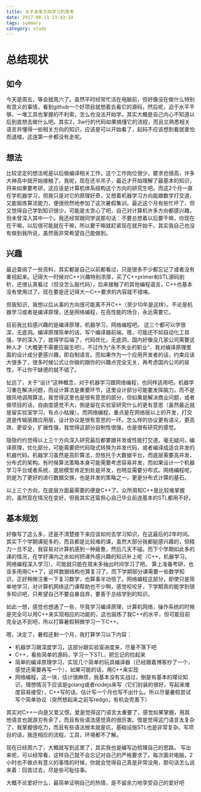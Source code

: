```yaml
---
title: 关于未来方向学习的思考
date: 2017-08-11 23:43:14
tags: summary
category: study
---
```


# 总结现状

## 如今
今天是周五，等会就周六了。虽然平时经常忙活在电脑前，但好像没在做什么特别有意义的事情，看到github一个好项目就想着去看它的源码，然后呢，迫于水平不够，一堆工具也掌握的不利索，怎么也没法开始学。其实大概是自己内心不知道以后到底想去做什么吧。其实2，3w行的代码如果搞懂它的流程，而且又熟悉相关语言并懂得一些相关方向的知识，应该是可以开始看了，起码不应该想到看就害怕而退缩，这连第一步都没有走呢。

## 想法

比较坚定的想法呢是以后做编译相关工作，这个工作岗位很少，要求也很高，许多大神高中就开始接触了。我呢，现在还半吊子，最近才开始理解了最基本的知识，将来如果要考研，这应该是计算机体系结构这个方向的研究生吧。而这2个月一直在学机器学习，但我只是对它的原理好奇，又想着机器学习方向能跟数学打交道，又能锻炼算法能力，便很欣然地参加了这次暑假集训。最近这个月有些忙坏了，但又觉得自己学到知识很少，可能是太贪心了吧，自己对计算机许多方向都感兴趣，但未曾深入其中一个。我还经常跟同学说那句话：不要总想着以后要干嘛，你现在在干嘛，以后很可能就在干嘛，所以要干嘛就赶紧现在就开始干。其实我自己也没有做到我所说，虽然我非常希望自己能做到。

## 兴趣

最近查阅了一些资料，其实都是自己以前都看过，只是很多不少都忘记了或者没有重视起来。记得大一时候对C++兴趣特别浓厚，买了C++primer和STL源码剖析，还很认真看过（但没怎么敲代码），后来接触了的其他编程语言，C++也基本没有使用过了。现在要是还记得大一C++要求的内容就不错咯。

但我知识，我想以后从事的方向很可能离不开C++（至少10年是这样）。不论是机器学习或者是编译原理，还是网络编程，在高性能的场合，永远需要它。

目前我比较感兴趣的是编译原理，机器学习，网络编程吧。
这三个都可以学很深，无底洞。编译原理简单的话，写个编译器前端，嗯，可能还不如自动化工具强，学的深入了，就得学后端了，代码优化，无底洞，国内好像没几家公司需要这种人才（大概更不需要应届生吧）。不过作为“永不失业的职业”，我对编译原理里面的设计成分更感兴趣，即自制语言。而如果作为一个应用开发者的话，约束应该大很多了，很多时候公式让你做的跟你的兴趣点完全无关，再考虑国内公司的尿性，不让你干缺德的就不错了。

扯远了，关于“设计”这种概念，对于机器学习跟网络编程，也同样适用吧。机器学习重在解决问题，而设计算法是重要环节，这里设计部分可能要发挥脑力，而不是跟风地调用算法，我觉得这里也是很有意思的部分，但如果是解决商业问题，或者做项目的话，自由度感觉不大，倒是留在实验室研究什么的更有意思（虽然最近就是留实验室学习，有点小枯燥）。而网络编程，重点是在网络层以上的开发，打交道是传输层跟应用层，设计协议是很有意思的一环。怎么样的协议更有语义，更高效，更安全，扩展性强，我觉得这部分自制性很强，也是很有研究的感觉。

隐隐约约觉得以上三个方向深入研究最后都要跟并发或性能打交道。毫无疑问，编译原理，优化部分，可能需要把代码隐式转换为并发代码，或者编译成适合并发的机器代码。机器学习虽然是高阶算法，但依托于大数据平台，而底层需要高并发，分布式的架构。有时候算法策略本身可能需要考虑容易并发，而如果设计一个机器学习平台或者系统，底层模型肯定到处是并发，也明显需要分布式。网络编程呢，则是为了更好的进行数据交换，也是并发的策略之一，更是分布式计算的基石。

以上三个方向，在底层方面最需要的便是C++了。众所周知C++是比较难掌握的，虽然现在情况在变好，但我其实还蛮担心自己毕业前连基本的STL都用不好。

## 基本规划

好像写了这么多，还是不清楚接下来应该如何去学习知识，在这最后的2年时间。其实下个学期课挺多的，而且都是比较难的课，虽然大部分我都挺感兴趣的，但精力一旦不足，我容易对计算机感到一种疲惫，然后几天不碰。而下个学期如此多的课的情况，在学好课内之余如何把课外感兴趣的知识补上呢（C++，机器学习，网络编程深入学习）。可能就只能在周末多抽出时间学习了吧。
算上准备考研，也该多用用C++了，这样数据结构也算复习了。而下学期部分课需要一些数学知识，正好稍微注重一下复习数学，也算事半功倍了。网络编程这部分，即使只是简单地学习，对计算机网络这门课帮助也不少啊，感觉咬咬牙，下学期真的能学到很多知识吧，只希望自己不要自暴自弃，要善于总结学到的知识。

如此一想，感觉也想通了一些，毕竟学习编译原理，计算机网络，操作系统的时候是完全可以用C++来实现相应的功能的，这也锻炼了我C++的水平，但可能目前完全达不到吧，所以打算暑假稍微学习一下C++。

嗯，决定了，暑假还剩一个月，我打算学习以下内容：

* 机器学习跟深度学习，这部分跟实验室进度来，尽量不落下吧
* C++，看些简单的源码，学习一下STL，把忘记的捡起来
* 简单的编译原理学习，实现几个简单的玩具编译器（已经跟着博客抄了一个，感觉还需要再写一个），如果可能的话，用C++来实现
* 网络编程，这一块，估计很麻烦，我基本没有实战过，倒是有基本的理论知识，理想情况下应该是golang或者nodejs来写（它们封装的很好，写起来难度容易接受），C++写的话，估计写一个月也写不出什么。所以尽量暑假尝试写个简单协议（突然想起来之前写redgo，有机会完善下）

其实对C++一向是又爱又恨，爱是觉得这门语言太重要了，感觉如果掌握，用其他语言也就游刃有余了，而且有些语法感觉真的很厉害。恨是觉得这门语言太复杂了，我掌握很吃力，而且有些语法根本就是坑，基础设施STL也是非常复杂。写项目的话，我连相应的流程，工具，环境都不了解。

现在已经周六了，大概就写到这里了，其实我也是编写边梳理自己的思路。
写出来呢，可以经常看，这样自己就不会忘记对自己的严格要求了。每次面对电脑，2小时也不做点有意义的事情的时候，你就会觉得自己真是非常没用，那句话怎么说来着：回首过去，尽是些可耻往事。

大概不论爱好什么，最简单证明自己的热情，是不留余力地享受自己的爱好吧